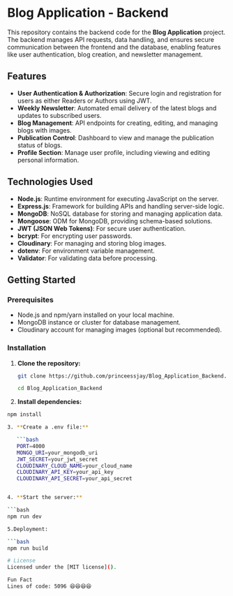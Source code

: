 # Blog Application - Backend

This repository contains the backend code for the **Blog Application** project. The backend manages API requests, data handling, and ensures secure communication between the frontend and the database, enabling features like user authentication, blog creation, and newsletter management.

## Features

- **User Authentication & Authorization**: Secure login and registration for users as either Readers or Authors using JWT.
- **Weekly Newsletter**: Automated email delivery of the latest blogs and updates to subscribed users.
- **Blog Management**: API endpoints for creating, editing, and managing blogs with images.
- **Publication Control**: Dashboard to view and manage the publication status of blogs.
- **Profile Section**: Manage user profile, including viewing and editing personal information.

## Technologies Used

- **Node.js**: Runtime environment for executing JavaScript on the server.
- **Express.js**: Framework for building APIs and handling server-side logic.
- **MongoDB**: NoSQL database for storing and managing application data.
- **Mongoose**: ODM for MongoDB, providing schema-based solutions.
- **JWT (JSON Web Tokens)**: For secure user authentication.
- **bcrypt**: For encrypting user passwords.
- **Cloudinary**: For managing and storing blog images.
- **dotenv**: For environment variable management.
- **Validator**: For validating data before processing.

## Getting Started

### Prerequisites

- Node.js and npm/yarn installed on your local machine.
- MongoDB instance or cluster for database management.
- Cloudinary account for managing images (optional but recommended).

### Installation

1. **Clone the repository:**

   ```bash
   git clone https://github.com/princeessjay/Blog_Application_Backend.git

   cd Blog_Application_Backend


2. **Install dependencies:**

```bash
npm install

3. **Create a .env file:**

   ```bash
   PORT=4000
   MONGO_URI=your_mongodb_uri
   JWT_SECRET=your_jwt_secret
   CLOUDINARY_CLOUD_NAME=your_cloud_name
   CLOUDINARY_API_KEY=your_api_key
   CLOUDINARY_API_SECRET=your_api_secret


4. **Start the server:**

```bash
npm run dev

5.Deployment:

```bash
npm run build

# License
Licensed under the [MIT license]().

Fun Fact
Lines of code: 5096 😆😆😆😆

